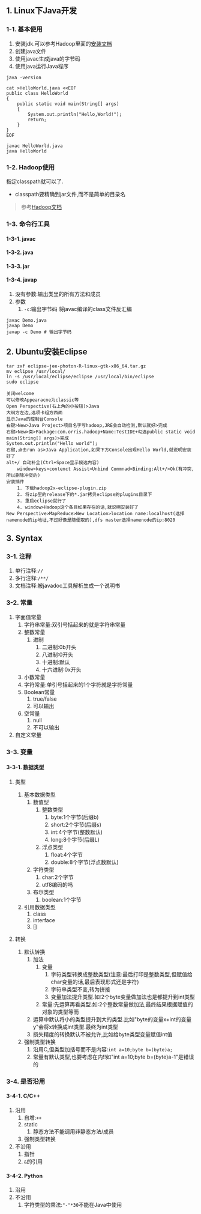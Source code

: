 ## 1. Linux下Java开发
### 1-1. 基本使用
1. 安装jdk.可以参考Hadoop里面的[安装文档](https://github.com/orris27/orris/blob/master/bigdata/hadoop/hadoop.md)
2. 创建java文件
3. 使用javac生成java的字节码
4. 使用java运行Java程序
```
java -version

cat >HelloWorld.java <<EOF
public class HelloWorld 
{
    public static void main(String[] args)
    {
        System.out.println("Hello,World!");
        return;
    }
}
EOF

javac HelloWorld.java 
java HelloWorld
```
### 1-2. Hadoop使用
指定classpath就可以了.
+ classpath要精确到jar文件,而不是简单的目录名
> 参考[Hadoop文档](https://github.com/orris27/orris/blob/master/bigdata/hadoop/hadoop.md)

### 1-3. 命令行工具
#### 1-3-1. javac
#### 1-3-2. java
#### 1-3-3. jar
#### 1-3-4. javap
1. 没有参数:输出类里的所有方法和成员
2. 参数
    1. `-c`:输出字节码
将javac编译的class文件反汇编
```
javac Demo.java
javap Demo
javap -c Demo # 输出字节码
```



## 2. Ubuntu安装Eclipse
```
tar zxf eclipse-jee-photon-R-linux-gtk-x86_64.tar.gz
mv eclipse /usr/local/
ln -s /usr/local/eclipse/eclipse /usr/local/bin/eclipse
sudo eclipse

关闭welcome
可以修改Appearacne为classic等
Open Perspective(右上角的小按钮)>Java
大纲方左边,选项卡组方西面
显示Java的控制台Console
右键>New>Java Project>项目名字写hadoop,JRE会自动检测,默认就好>完成
右键>New>类>Package:com.orris.hadoop+Name:TestIDE+勾选public static void main(String[] args)>完成
System.out.println("Hello world");
右键,点击run as>Java Application,如果下方Console出现Hello World,就说明安装好了
alt+/ 自动补全(Ctrl+Space显示候选内容)
    window>keys>contenct Assist>Unbind Commnad>Binding:Alt+/>Ok(有冲突,所以删除冲突的)
安装插件
    1. 下载hadoop2x-eclipse-plugin.zip
    2. 将zip里的release下的*.jar拷贝eclipse的plugins目录下
    3. 重启eclipse就行了
    4. window>Hadoop这个条目如果存在的话,就说明安装好了
New Perspective>MapReduce>New Location>location name:localhost(选择namenode的ip地址,不过好像是随便取的),dfs master选择namenode的ip:8020
```

## 3. Syntax
### 3-1. 注释
1. 单行注释:`//`
2. 多行注释:`/**/`
3. 文档注释:被javadoc工具解析生成一个说明书
### 3-2. 常量
1. 字面值常量
    1. 字符串常量:双引号括起来的就是字符串常量
    2. 整数常量
        1. 进制
            1. 二进制:0b开头
            2. 八进制:0开头
            3. 十进制:默认
            4. 十六进制:0x开头
    3. 小数常量
    4. 字符常量:单引号括起来的1个字符就是字符常量
    5. Boolean常量
        1. true/false
        2. 可以输出
    6. 空常量
        1. null
        2. 不可以输出
2. 自定义常量
### 3-3. 变量
#### 3-3-1. 数据类型
1. 类型
    1. 基本数据类型
        1. 数值型
            1. 整数类型
                1. byte:1个字节(后缀b)
                2. short:2个字节(后缀s)
                3. int:4个字节(整数默认)
                4. long:8个字节(后缀L)
            2. 浮点类型
                1. float:4个字节
                2. double:8个字节(浮点数默认)
        2. 字符类型
            1. char:2个字节
            2. utf8编码的吗
        3. 布尔类型
            1. boolean:1个字节
    2. 引用数据类型
        1. class
        2. interface
        3. []

2. 转换
    1. 默认转换
        1. 加法
            1. 变量
                1. 字符类型转换成整数类型(注意:最后打印是整数类型,但赋值给char变量的话,最后表现形式还是字符)
                2. 字符串类型不变,转为拼接
                3. 变量加法提升类型.如:2个byte变量做加法也是都提升到int类型
            2. 常量:先运算再看类型.如:2个整数常量做加法,最终结果根据赋值的对象的类型等而
        2. 运算中默认将小的类型提升到大的类型.比如"byte的变量x+int的变量y"会将x转换成int类型.最终为int类型
        3. 损失精度的转换默认不被允许,比如给byte类型变量赋值int值
    2. 强制类型转换
        1. 沿用C,但类型加括号而不是内容:`int a=10;byte b=(byte)a;`
        2. 常量有默认类型,也要考虑在内!!如"int a=10;byte b=(byte)a-1"是错误的
### 3-4. 是否沿用
#### 3-4-1. C/C++
1. 沿用
    1. 自增:`++`
    2. static
        1. 静态方法不能调用非静态方法/成员
    3. 强制类型转换
2. 不沿用
    1. 指针
    2. `&`的引用
#### 3-4-2. Python
1. 沿用
2. 不沿用
    1. 字符类型的乘法:`"-"*30`不能在Java中使用

